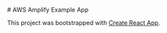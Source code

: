 # AWS Amplify Example App


This project was bootstrapped with [Create React App](https://github.com/facebook/create-react-app).